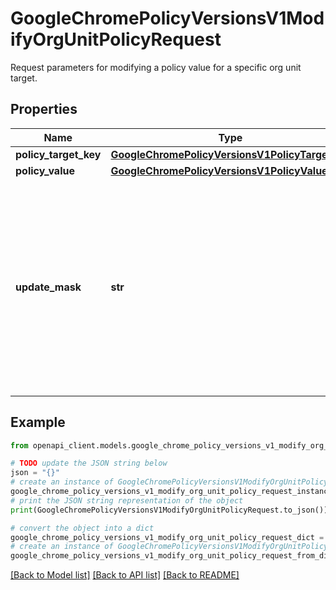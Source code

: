 # GoogleChromePolicyVersionsV1ModifyOrgUnitPolicyRequest

Request parameters for modifying a policy value for a specific org unit target.

## Properties

Name | Type | Description | Notes
------------ | ------------- | ------------- | -------------
**policy_target_key** | [**GoogleChromePolicyVersionsV1PolicyTargetKey**](GoogleChromePolicyVersionsV1PolicyTargetKey.md) |  | [optional] 
**policy_value** | [**GoogleChromePolicyVersionsV1PolicyValue**](GoogleChromePolicyVersionsV1PolicyValue.md) |  | [optional] 
**update_mask** | **str** | Required. Policy fields to update. Only fields in this mask will be updated; other fields in &#x60;policy_value&#x60; will be ignored (even if they have values). If a field is in this list it must have a value in &#39;policy_value&#39;. | [optional] 

## Example

```python
from openapi_client.models.google_chrome_policy_versions_v1_modify_org_unit_policy_request import GoogleChromePolicyVersionsV1ModifyOrgUnitPolicyRequest

# TODO update the JSON string below
json = "{}"
# create an instance of GoogleChromePolicyVersionsV1ModifyOrgUnitPolicyRequest from a JSON string
google_chrome_policy_versions_v1_modify_org_unit_policy_request_instance = GoogleChromePolicyVersionsV1ModifyOrgUnitPolicyRequest.from_json(json)
# print the JSON string representation of the object
print(GoogleChromePolicyVersionsV1ModifyOrgUnitPolicyRequest.to_json())

# convert the object into a dict
google_chrome_policy_versions_v1_modify_org_unit_policy_request_dict = google_chrome_policy_versions_v1_modify_org_unit_policy_request_instance.to_dict()
# create an instance of GoogleChromePolicyVersionsV1ModifyOrgUnitPolicyRequest from a dict
google_chrome_policy_versions_v1_modify_org_unit_policy_request_from_dict = GoogleChromePolicyVersionsV1ModifyOrgUnitPolicyRequest.from_dict(google_chrome_policy_versions_v1_modify_org_unit_policy_request_dict)
```
[[Back to Model list]](../README.md#documentation-for-models) [[Back to API list]](../README.md#documentation-for-api-endpoints) [[Back to README]](../README.md)


